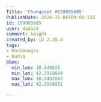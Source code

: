 ```yaml
---
Title: 'Changeset #159985605'
PublishDate: 2024-12-06T09:06:13Z
id: 159985605
user: dada24
comment: height
created_by: iD 2.30.4
tags:
- Montenegro
- Budva
bbox:
  min_lon: 18.849028
  min_lat: 42.2919644
  max_lon: 18.8492043
  max_lat: 42.2920951

---
```

